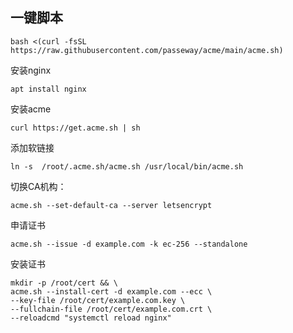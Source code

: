 ## 一键脚本
```
bash <(curl -fsSL https://raw.githubusercontent.com/passeway/acme/main/acme.sh)
```
安装nginx
```
apt install nginx
```
安装acme
```
curl https://get.acme.sh | sh
```
添加软链接
```
ln -s  /root/.acme.sh/acme.sh /usr/local/bin/acme.sh
```
切换CA机构： 
```
acme.sh --set-default-ca --server letsencrypt
```
申请证书
```
acme.sh --issue -d example.com -k ec-256 --standalone
```
安装证书
```
mkdir -p /root/cert && \
acme.sh --install-cert -d example.com --ecc \
--key-file /root/cert/example.com.key \
--fullchain-file /root/cert/example.com.crt \
--reloadcmd "systemctl reload nginx"
```

